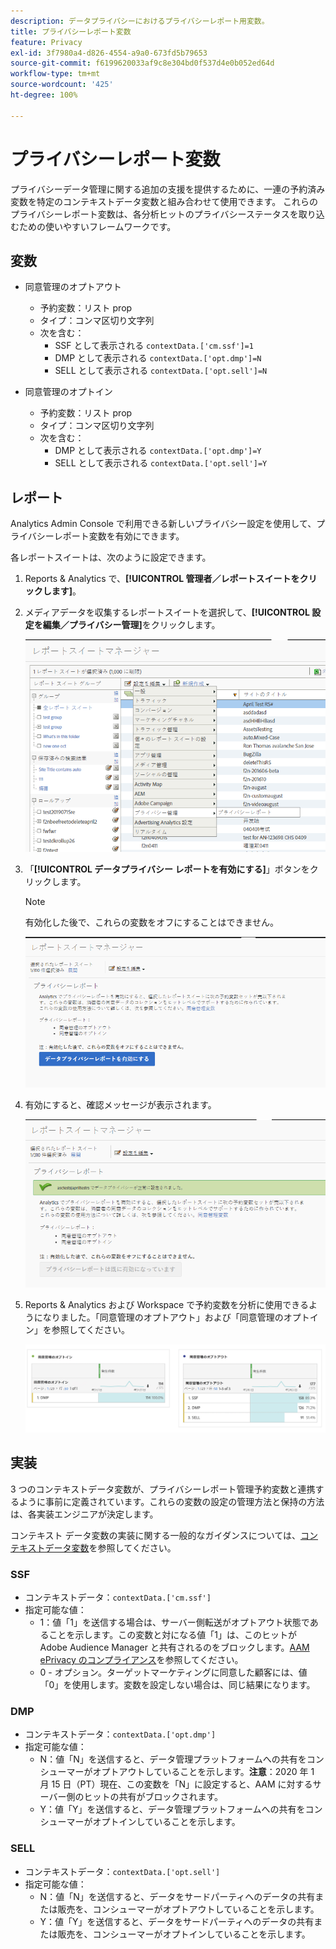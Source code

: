 ```yaml
---
description: データプライバシーにおけるプライバシーレポート用変数。
title: プライバシーレポート変数
feature: Privacy
exl-id: 3f7980a4-d826-4554-a9a0-673fd5b79653
source-git-commit: f6199620033af9c8e304bd0f537d4e0b052ed64d
workflow-type: tm+mt
source-wordcount: '425'
ht-degree: 100%

---
```


# プライバシーレポート変数

プライバシーデータ管理に関する追加の支援を提供するために、一連の予約済み変数を特定のコンテキストデータ変数と組み合わせて使用できます。
これらのプライバシーレポート変数は、各分析ヒットのプライバシーステータスを取り込むための使いやすいフレームワークです。

## 変数

* 同意管理のオプトアウト
   * 予約変数：リスト prop
   * タイプ：コンマ区切り文字列
   * 次を含む：
      * SSF として表示される `contextData.['cm.ssf']=1`
      * DMP として表示される `contextData.['opt.dmp']=N`
      * SELL として表示される `contextData.['opt.sell']=N`

* 同意管理のオプトイン
   * 予約変数：リスト prop
   * タイプ：コンマ区切り文字列
   * 次を含む：
      * DMP として表示される `contextData.['opt.dmp']=Y`
      * SELL として表示される `contextData.['opt.sell']=Y`

## レポート

Analytics Admin Console で利用できる新しいプライバシー設定を使用して、プライバシーレポート変数を有効にできます。

各レポートスイートは、次のように設定できます。
1. Reports &amp; Analytics で、**[!UICONTROL 管理者／レポートスイートをクリックします]**。
1. メディアデータを収集するレポートスイートを選択して、**[!UICONTROL 設定を編集／プライバシー管理]**&#x200B;をクリックします。

   ![](assets/rsm-privacy-select.png)

1. 「**[!UICONTROL データプライバシー レポートを有効にする]**」ボタンをクリックします。

   >[!NOTE]
   >
   >有効化した後で、これらの変数をオフにすることはできません。

   ![](assets/rsm-privacy-enable.png)

1. 有効にすると、確認メッセージが表示されます。

   ![](assets/rsm-privacy-config.png)

1. Reports &amp; Analytics および Workspace で予約変数を分析に使用できるようになりました。「同意管理のオプトアウト」および「同意管理のオプトイン」を参照してください。

   ![](assets/consent-management.png)

## 実装

3 つのコンテキストデータ変数が、プライバシーレポート管理予約変数と連携するように事前に定義されています。これらの変数の設定の管理方法と保持の方法は、各実装エンジニアが決定します。

コンテキスト データ変数の実装に関する一般的なガイダンスについては、[コンテキストデータ変数](/help/implement/vars/page-vars/contextdata.md)を参照してください。

### SSF

* コンテキストデータ：`contextData.['cm.ssf']`
* 指定可能な値：
   * 1：値「1」を送信する場合は、サーバー側転送がオプトアウト状態であることを示します。この変数と対になる値「1」は、このヒットが Adobe Audience Manager と共有されるのをブロックします。[AAM ePrivacy のコンプライアンス](https://experienceleague.adobe.com/docs/audience-manager/user-guide/overview/data-privacy/data-privacy.html?lang=ja)を参照してください。
   * 0 - オプション。ターゲットマーケティングに同意した顧客には、値「0」を使用します。変数を設定しない場合は、同じ結果になります。

### DMP

* コンテキストデータ：`contextData.['opt.dmp']`
* 指定可能な値：
   * N：値「N」を送信すると、データ管理プラットフォームへの共有をコンシューマーがオプトアウトしていることを示します。**注意**：2020 年 1 月 15 日（PT）現在、この変数を「N」に設定すると、AAM に対するサーバー側のヒットの共有がブロックされます。
   * Y：値「Y」を送信すると、データ管理プラットフォームへの共有をコンシューマーがオプトインしていることを示します。

### SELL

* コンテキストデータ：`contextData.['opt.sell']`
* 指定可能な値：
   * N：値「N」を送信すると、データをサードパーティへのデータの共有または販売を、コンシューマーがオプトアウトしていることを示します。
   * Y：値「Y」を送信すると、データをサードパーティへのデータの共有または販売を、コンシューマーがオプトインしていることを示します。
